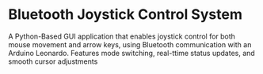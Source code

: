 # Bluetooth Joystick Control System
 A Python-Based GUI application that enables joystick control for both mouse movement and arrow keys, using Bluetooth communication with an Arduino Leonardo. Features mode switching, real-ttime status updates, and smooth cursor adjustments
